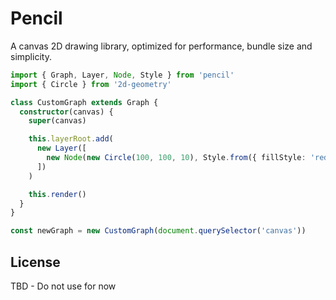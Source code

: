 # Pencil

A canvas 2D drawing library, optimized for performance, bundle size and simplicity.


```typescript
import { Graph, Layer, Node, Style } from 'pencil'
import { Circle } from '2d-geometry'

class CustomGraph extends Graph {
  constructor(canvas) {
    super(canvas)

    this.layerRoot.add(
      new Layer([
        new Node(new Circle(100, 100, 10), Style.from({ fillStyle: 'red' }))
      ])
    )

    this.render()
  }
}

const newGraph = new CustomGraph(document.querySelector('canvas'))
```

## License

TBD - Do not use for now

